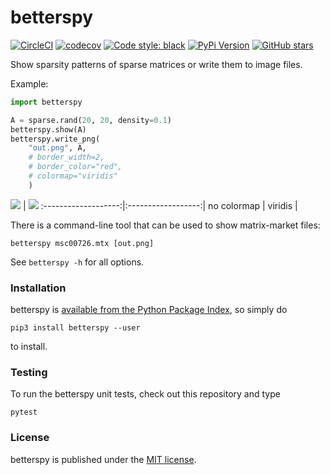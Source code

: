 # betterspy

[![CircleCI](https://img.shields.io/circleci/project/github/nschloe/betterspy/master.svg)](https://circleci.com/gh/nschloe/betterspy)
[![codecov](https://img.shields.io/codecov/c/github/nschloe/betterspy.svg)](https://codecov.io/gh/nschloe/betterspy)
[![Code style: black](https://img.shields.io/badge/code%20style-black-000000.svg)](https://github.com/ambv/black)
[![PyPi Version](https://img.shields.io/pypi/v/betterspy.svg)](https://pypi.org/project/betterspy)
[![GitHub stars](https://img.shields.io/github/stars/nschloe/betterspy.svg?logo=github&label=Stars&logoColor=white)](https://github.com/nschloe/betterspy)

Show sparsity patterns of sparse matrices or write them to image files.

Example:
```python
import betterspy

A = sparse.rand(20, 20, density=0.1)
betterspy.show(A)
betterspy.write_png(
    "out.png", A,
    # border_width=2,
    # border_color="red",
    # colormap="viridis"
    )
```

<img src="https://nschloe.github.io/betterspy/plain.png"> |
<img src="https://nschloe.github.io/betterspy/viridis.png">
:-------------------:|:------------------:|
no colormap          |  viridis           |

There is a command-line tool that can be used to show matrix-market files:
```
betterspy msc00726.mtx [out.png]
```
See `betterspy -h` for all options.


### Installation

betterspy is [available from the Python Package
Index](https://pypi.org/project/betterspy/), so simply do
```
pip3 install betterspy --user
```
to install.


### Testing

To run the betterspy unit tests, check out this repository and type
```
pytest
```

### License

betterspy is published under the [MIT license](https://en.wikipedia.org/wiki/MIT_License).
